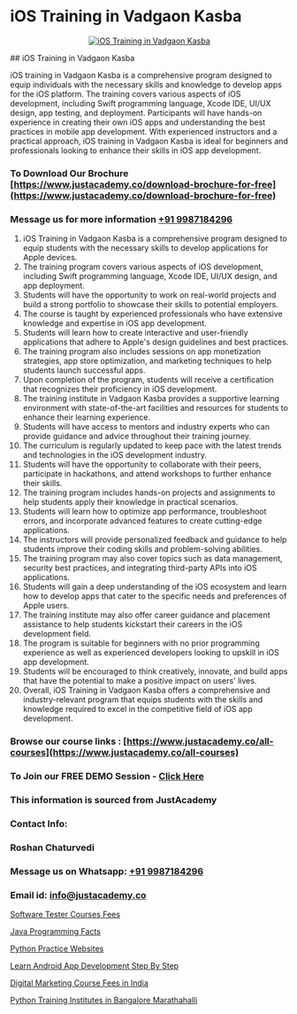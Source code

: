 # iOS Training in Vadgaon Kasba

<p align="center">
  <a href="https://justacademy.co/course-detail/ios-training">
    <img src="https://justacademy.co/storage2/course_image/1676636008_course_image.webp" alt="iOS Training in Vadgaon Kasba">
  </a>
</p>
## iOS Training in Vadgaon Kasba

iOS training in Vadgaon Kasba is a comprehensive program designed to equip individuals with the necessary skills and knowledge to develop apps for the iOS platform. The training covers various aspects of iOS development, including Swift programming language, Xcode IDE, UI/UX design, app testing, and deployment. Participants will have hands-on experience in creating their own iOS apps and understanding the best practices in mobile app development. With experienced instructors and a practical approach, iOS training in Vadgaon Kasba is ideal for beginners and professionals looking to enhance their skills in iOS app development.
### To Download Our Brochure [https://www.justacademy.co/download-brochure-for-free](https://www.justacademy.co/download-brochure-for-free)
### Message us for more information [+91 9987184296](https://api.whatsapp.com/send?phone=919987184296)
1) iOS Training in Vadgaon Kasba is a comprehensive program designed to equip students with the necessary skills to develop applications for Apple devices.
2) The training program covers various aspects of iOS development, including Swift programming language, Xcode IDE, UI/UX design, and app deployment.
3) Students will have the opportunity to work on real-world projects and build a strong portfolio to showcase their skills to potential employers.
4) The course is taught by experienced professionals who have extensive knowledge and expertise in iOS app development.
5) Students will learn how to create interactive and user-friendly applications that adhere to Apple's design guidelines and best practices.
6) The training program also includes sessions on app monetization strategies, app store optimization, and marketing techniques to help students launch successful apps.
7) Upon completion of the program, students will receive a certification that recognizes their proficiency in iOS development.
8) The training institute in Vadgaon Kasba provides a supportive learning environment with state-of-the-art facilities and resources for students to enhance their learning experience.
9) Students will have access to mentors and industry experts who can provide guidance and advice throughout their training journey.
10) The curriculum is regularly updated to keep pace with the latest trends and technologies in the iOS development industry.
11) Students will have the opportunity to collaborate with their peers, participate in hackathons, and attend workshops to further enhance their skills.
12) The training program includes hands-on projects and assignments to help students apply their knowledge in practical scenarios.
13) Students will learn how to optimize app performance, troubleshoot errors, and incorporate advanced features to create cutting-edge applications.
14) The instructors will provide personalized feedback and guidance to help students improve their coding skills and problem-solving abilities.
15) The training program may also cover topics such as data management, security best practices, and integrating third-party APIs into iOS applications.
16) Students will gain a deep understanding of the iOS ecosystem and learn how to develop apps that cater to the specific needs and preferences of Apple users.
17) The training institute may also offer career guidance and placement assistance to help students kickstart their careers in the iOS development field.
18) The program is suitable for beginners with no prior programming experience as well as experienced developers looking to upskill in iOS app development.
19) Students will be encouraged to think creatively, innovate, and build apps that have the potential to make a positive impact on users' lives.
20) Overall, iOS Training in Vadgaon Kasba offers a comprehensive and industry-relevant program that equips students with the skills and knowledge required to excel in the competitive field of iOS app development.

### Browse our course links : [https://www.justacademy.co/all-courses](https://www.justacademy.co/all-courses) 
### To Join our FREE DEMO Session - [Click Here](https://www.justacademy.co/register-for-course-demo)


### This information is sourced from JustAcademy
### Contact Info:
### Roshan Chaturvedi
### Message us on Whatsapp: [+91 9987184296](https://api.whatsapp.com/send?phone=919987184296)
### Email id: [info@justacademy.co](mailto:info@justacademy.co)
                
[Software Tester Courses Fees](https://www.linkedin.com/pulse/software-tester-courses-fees-justacademy-houston-yssrf?trackingId=Os7UwGH5Qum%2F9vMHMc6vHw%3D%3D&lipi=urn%3Ali%3Apage%3Ad_flagship3_company_admin%3BoeW%2FtgxJQVmhV5nxk7B2LA%3D%3D)

[Java Programming Facts](https://www.linkedin.com/pulse/java-programming-facts-justacademy-bristol-btwxe?trackingId=77YbBpd5zIeIbpTlOSqa2w%3D%3D&lipi=urn%3Ali%3Apage%3Ad_flagship3_company_admin%3Bp%2BRLZIKZRKmWUfjO4L2gXg%3D%3D)

[Python Practice Websites](https://medium.com/@mahi3106/python-practice-websites-56faf0404e07)

[Learn Android App Development Step By Step](https://medium.com/@mistersumit961/learn-android-app-development-step-by-step-6088a9e9556d)

[Digital Marketing Course Fees in India](https://justacademyin.github.io/justacademy/digital-marketing-course-fees-in-india)

[Python Training Institutes in Bangalore Marathahalli](https://justacademyin.github.io/justacademy/python-training-institutes-in-bangalore-marathahalli)

